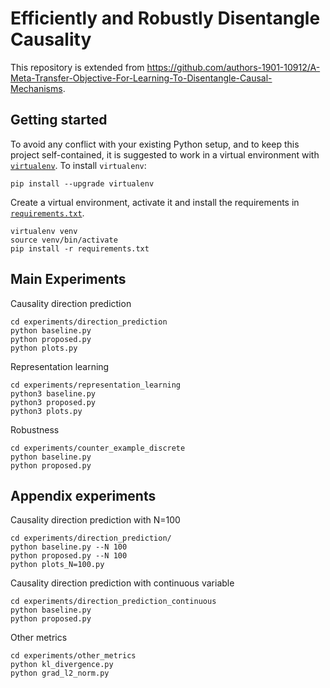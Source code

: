 # Efficiently and Robustly Disentangle Causality

This repository is extended from https://github.com/authors-1901-10912/A-Meta-Transfer-Objective-For-Learning-To-Disentangle-Causal-Mechanisms.

## Getting started
To avoid any conflict with your existing Python setup, and to keep this project self-contained, it is suggested to work in a virtual environment with [`virtualenv`](http://docs.python-guide.org/en/latest/dev/virtualenvs/). To install `virtualenv`:
```
pip install --upgrade virtualenv
```
Create a virtual environment, activate it and install the requirements in [`requirements.txt`](requirements.txt).
```
virtualenv venv
source venv/bin/activate
pip install -r requirements.txt
```

## Main Experiments
Causality direction prediction
```
cd experiments/direction_prediction
python baseline.py
python proposed.py
python plots.py
```

Representation learning
```
cd experiments/representation_learning
python3 baseline.py
python3 proposed.py
python3 plots.py
```

Robustness
```
cd experiments/counter_example_discrete
python baseline.py
python proposed.py
```

## Appendix experiments
Causality direction prediction with N=100
```
cd experiments/direction_prediction/
python baseline.py --N 100
python proposed.py --N 100
python plots_N=100.py
```

Causality direction prediction with continuous variable
```
cd experiments/direction_prediction_continuous
python baseline.py
python proposed.py
```

Other metrics
```
cd experiments/other_metrics
python kl_divergence.py
python grad_l2_norm.py
```
